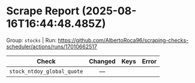 # Scrape Report (2025-08-16T16:44:48.485Z)

Group: `stocks`  |  Run: https://github.com/AlbertoRoca96/scraping-checks-scheduler/actions/runs/17010662517

| Check | Changed | Keys | Error |
|---|:---:|:--|:--|
| `stock_ntdoy_global_quote` | — |  |  |
